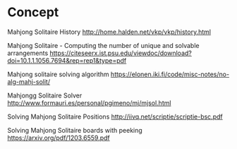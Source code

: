 # Concept

Mahjong Solitaire History
<http://home.halden.net/vkp/vkp/history.html>

Mahjong Solitaire - Computing the number of unique and solvable arrangements
<https://citeseerx.ist.psu.edu/viewdoc/download?doi=10.1.1.1056.7694&rep=rep1&type=pdf>

Mahjong solitaire solving algorithm
<https://elonen.iki.fi/code/misc-notes/no-alg-mahj-solit/>

Mahjongg Solitaire Solver
<http://www.formauri.es/personal/pgimeno/mj/mjsol.html>

Solving Mahjong Solitaire Positions
<http://iivq.net/scriptie/scriptie-bsc.pdf>

Solving Mahjong Solitaire boards with peeking
<https://arxiv.org/pdf/1203.6559.pdf>
